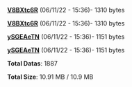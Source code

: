 [**V8BXtc6R**](/data/V8BXtc6R.txt) (06/11/22 - 15:36)- 1310 bytes

[**V8BXtc6R**](/data/V8BXtc6R.txt) (06/11/22 - 15:36)- 1310 bytes

[**ySGEAeTN**](/data/ySGEAeTN.txt) (06/11/22 - 15:36)- 1151 bytes

[**ySGEAeTN**](/data/ySGEAeTN.txt) (06/11/22 - 15:36)- 1151 bytes

**Total Datas**: 1887

**Total Size**: 10.91 MB / 10.9 MB
